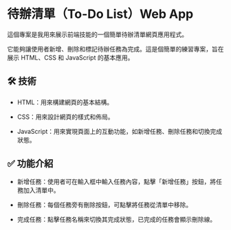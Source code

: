 # **待辦清單（To-Do List）Web App**

這個專案是我用來展示前端技能的一個簡單待辦清單網頁應用程式。

它能夠讓使用者新增、刪除和標記待辦任務為完成。這是個簡單的練習專案，旨在展示 HTML、CSS 和 JavaScript 的基本應用。

## 🛠 技術

* HTML：用來構建網頁的基本結構。

* CSS：用來設計網頁的樣式和佈局。

* JavaScript：用來實現頁面上的互動功能，如新增任務、刪除任務和切換完成狀態。

## ✅ 功能介紹
* 新增任務：使用者可在輸入框中輸入任務內容，點擊「新增任務」按鈕，將任務加入清單中。
  
* 刪除任務：每個任務旁有刪除按鈕，可點擊將任務從清單中移除。
  
* 完成任務：點擊任務名稱來切換其完成狀態，已完成的任務會顯示刪除線。
